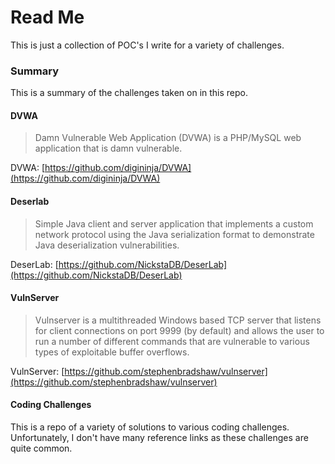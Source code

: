 # Read Me

This is just a collection of POC's I write for a variety of challenges.

### Summary

This is a summary of the challenges taken on in this repo. 

#### DVWA

> Damn Vulnerable Web Application (DVWA) is a PHP/MySQL web application that is damn vulnerable.

DVWA: [https://github.com/digininja/DVWA](https://github.com/digininja/DVWA)

#### Deserlab

> Simple Java client and server application that implements a custom network protocol using the Java serialization format to demonstrate Java deserialization vulnerabilities.

DeserLab: [https://github.com/NickstaDB/DeserLab](https://github.com/NickstaDB/DeserLab)

#### VulnServer

> Vulnserver is a multithreaded Windows based TCP server that listens for client connections on port 9999 (by default) and allows the user to run a number of different commands that are vulnerable to various types of exploitable buffer overflows.

VulnServer: [https://github.com/stephenbradshaw/vulnserver](https://github.com/stephenbradshaw/vulnserver)

#### Coding Challenges

This is a repo of a variety of solutions to various coding challenges. Unfortunately, I don't have many reference links as these challenges are quite common. 

